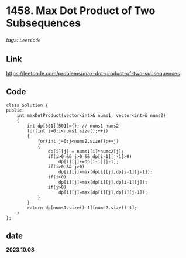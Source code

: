 # 1458. Max Dot Product of Two Subsequences
###### tags: `LeetCode`
## **Link**
https://leetcode.com/problems/max-dot-product-of-two-subsequences
## **Code**
```cpp=
class Solution {
public:
    int maxDotProduct(vector<int>& nums1, vector<int>& nums2) 
    {
        int dp[501][501]={}; // nums1 nums2
        for(int i=0;i<nums1.size();++i)
        {
            for(int j=0;j<nums2.size();++j)
            {
                dp[i][j] = nums1[i]*nums2[j];
                if(i>0 && j>0 && dp[i-1][j-1]>0)
                    dp[i][j]+=dp[i-1][j-1];
                if(i>0 && j>0)
                    dp[i][j]=max(dp[i][j],dp[i-1][j-1]);
                if(i>0)
                    dp[i][j]=max(dp[i][j],dp[i-1][j]);
                if(j>0)
                    dp[i][j]=max(dp[i][j],dp[i][j-1]);
            }
        }
        return dp[nums1.size()-1][nums2.size()-1];
    }
};
```
## date
**2023.10.08**
